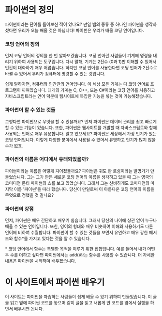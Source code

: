 # 파이썬의 정의
파이썬이라는 단어를 들어보신 적이 있나요? 만일 뱀의 종류 중 하나인 파이썬을 생각하셨다면 우리가 오늘 배울 것은 아닙니다! 파이썬은 우리가 배울 코딩 언어입니다.

### 코딩 언어의 정의
먼저 코딩 언어의 정의를 한 번 알아보겠습니다. 코딩 언어란 사람들이 기계에 명령을 내리기 위하여 사용되는 도구입니다. 다시 말해, 기계는 2진수 (0과 1)만 이해할 수 있어서 인간이 대화하기 매우 어렵습니다. 하지만 코딩 언어를 사용한다면 코딩 언어가 2진수로 바뀔 수 있어서 우리가 컴퓨터에 명령할 수 있는 것입니다.

쉽게 말하자면, 컴퓨터와 인간관의 언어입니다. 이 세상 모든 기계는 다 코딩 언어로 프로그램이 짜여있습니다. 대개의 기계는 C, C++, 또는 C#이라는 코딩 언어를 사용하고 자바스크립트라는 언어 덕분에 웹사이트에 복잡한 기능을 넣는 것이 가능해젔습니다.

### 파이썬이 할 수 있는 것들
그렇다면 파이썬으로 무엇을 할 수 있을까요? 먼저 파이썬은 데이터 관리를 쉽고 빠르게 할 수 있는 기능이 있습니다. 또한, 파이썬은 웹사이트를 개발할 때 자바스크립트와 함께 사용되는 언어로 매우 유용합니다. 알고 있으세요? 파이썬은 세상에서 가장 인기가 있는 코딩 언어입니다. 이렇게 다양한 분야에서 사용될 수 있어서 유명하고 인기가 많지 않을 수가 없죠.

### 파이썬의 이름은 어디에서 유래되었을까?
파이썬이라는 이름은 어떻게 지어젔들까요? 파이썬은 귀도 판 로쉼이라는 발명가가 만들었습니다. 그는 그가 만든 세로운 코딩 언어의 이름을 생각하고 있을 때 그는 영국의 코미디언 몬티 파이썬의 쇼를 보고 있었습니다. 그래서 그는 신비하게도 코미디언의 마지막 이름 '파이썬'을 따라 했습니다. 당신이 만일로써 이 아름다운 코딩 언어의 이름을 무엇으로 정했을 것 같나요?

### 파이썬의 강점
먼저, 파이썬은 매우 간단하고 배우기 쉽습니다. 그래서 당신의 나이에 상관 없이 누구나 배울 수 있는 언어입니다. 또한, 영어의 형태와 매우 비슷하여 이해와 사용하기도 다른 언어에 비하여 수월합니다. 파이썬이 할 수 있는 것들을 보면서 유연하고 매우 강한 메서드와 함수*를 가지고 있다는 것을 알 수 있습니다.

\* 코딩 언어에서 함수는 특별한 목적을 이루기 위한 집합입니다. 예를 들어서 내가 어떤 두 수를 더하고 싶다면 파이썬에서는 add()라는 함수를 사용할 수 있습니다. 더 자세한 내용은 파이썬을 시작하며 배우겠습니다.

# 이 사이트에서 파이썬 배우기
이 사이트는 파이썬을 자습하는 사람들이 쉽게 배울 수 있기 위하여 만들었습니다. 이 글을 읽고 옆에 파이썬 코드를 놓으며 같이 글을 읽고 새롭게 안 코드를 옆에서 실행을 하면서 배우시면 됩니다.
